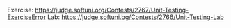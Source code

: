 Exercise: https://judge.softuni.org/Contests/2767/Unit-Testing-ExerciseError
Lab: https://judge.softuni.bg/Contests/2766/Unit-Testing-Lab